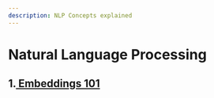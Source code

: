 ```yaml
---
description: NLP Concepts explained
---
```


# Natural Language Processing

## 1.[ Embeddings 101](embeddings-101/)
